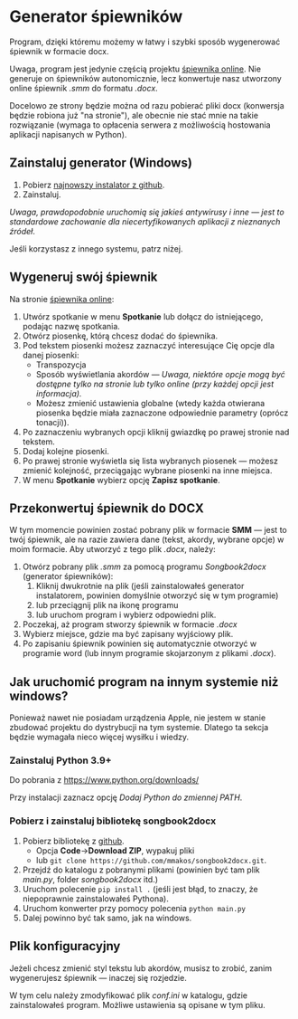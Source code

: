 # Generator śpiewników

Program, dzięki któremu możemy w łatwy i szybki sposób wygenerować śpiewnik w formacie docx.

Uwaga, program jest jedynie częścią projektu [śpiewnika online](https://spiewnik.mmakos.pl).
Nie generuje on śpiewników autonomicznie, lecz konwertuje nasz utworzony online śpiewnik *.smm* do formatu *.docx*.

Docelowo ze strony będzie można od razu pobierać pliki docx (konwersja będzie robiona już "na stronie"), ale obecnie
nie stać mnie na takie rozwiązanie (wymaga to opłacenia serwera z możliwością hostowania aplikacji napisanych w Python).

## Zainstaluj generator (Windows)

1. Pobierz [najnowszy instalator z github](https://github.com/mmakos/songbook2docx/releases).
2. Zainstaluj.

*Uwaga, prawdopodobnie uruchomią się jakieś antywirusy i inne — jest to standardowe zachowanie dla niecertyfikowanych aplikacji z nieznanych źródeł*.

Jeśli korzystasz z innego systemu, patrz niżej.

## Wygeneruj swój śpiewnik

Na stronie [śpiewnika online](https://spiewnik.mmakos.pl):
1. Utwórz spotkanie w menu **Spotkanie** lub dołącz do istniejącego, podając nazwę spotkania.
2. Otwórz piosenkę, którą chcesz dodać do śpiewnika.
3. Pod tekstem piosenki możesz zaznaczyć interesujące Cię opcje dla danej piosenki:
   * Transpozycja
   * Sposób wyświetlania akordów — *Uwaga, niektóre opcje mogą być dostępne tylko na stronie lub tylko online (przy każdej opcji jest informacja).*
   * Możesz zmienić ustawienia globalne (wtedy każda otwierana piosenka będzie miała zaznaczone odpowiednie parametry (oprócz tonacji)).
4. Po zaznaczeniu wybranych opcji kliknij gwiazdkę po prawej stronie nad tekstem.
5. Dodaj kolejne piosenki.
6. Po prawej stronie wyświetla się lista wybranych piosenek — możesz zmienić kolejność, przeciągając wybrane piosenki na inne miejsca.
7. W menu **Spotkanie** wybierz opcję **Zapisz spotkanie**.

## Przekonwertuj śpiewnik do DOCX

W tym momencie powinien zostać pobrany plik w formacie **SMM** — jest to twój śpiewnik, ale na razie zawiera dane (tekst, akordy, wybrane opcje) w moim formacie.
Aby utworzyć z tego plik *.docx*, należy:
1. Otwórz pobrany plik *.smm* za pomocą programu *Songbook2docx* (generator śpiewników):
   1. Kliknij dwukrotnie na plik (jeśli zainstalowałeś generator instalatorem, powinien domyślnie otworzyć się w tym programie)
   2. lub przeciągnij plik na ikonę programu
   3. lub uruchom program i wybierz odpowiedni plik.
2. Poczekaj, aż program stworzy śpiewnik w formacie *.docx*
3. Wybierz miejsce, gdzie ma być zapisany wyjściowy plik.
4. Po zapisaniu śpiewnik powinien się automatycznie otworzyć w programie word (lub innym programie skojarzonym z plikami *.docx*).

## Jak uruchomić program na innym systemie niż windows?

Ponieważ nawet nie posiadam urządzenia Apple, nie jestem w stanie zbudować projektu do dystrybucji na tym systemie.
Dlatego ta sekcja będzie wymagała nieco więcej wysiłku i wiedzy.

### Zainstaluj Python 3.9+
Do pobrania z https://www.python.org/downloads/

Przy instalacji zaznacz opcję *Dodaj Python do zmiennej PATH*.

### Pobierz i zainstaluj bibliotekę songbook2docx

1. Pobierz bibliotekę z [github](https://github.com/mmakos/songbook2docx/archive/refs/heads/master.zip).
   * Opcja **Code**->**Download ZIP**, wypakuj pliki
   * lub `git clone https://github.com/mmakos/songbook2docx.git`.
2. Przejdź do katalogu z pobranymi plikami (powinien być tam plik *main.py*, folder *songbook2docx* itd.)
3. Uruchom polecenie `pip install .` (jeśli jest błąd, to znaczy, że niepoprawnie zainstalowałeś Pythona).
4. Uruchom konwerter przy pomocy polecenia `python main.py`
5. Dalej powinno być tak samo, jak na windows.

## Plik konfiguracyjny
Jeżeli chcesz zmienić styl tekstu lub akordów, musisz to zrobić, zanim wygenerujesz śpiewnik — inaczej się rozjedzie.

W tym celu należy zmodyfikować plik *conf.ini* w katalogu, gdzie zainstalowałeś program.
Możliwe ustawienia są opisane w tym pliku.
